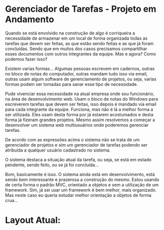 <h1>Gerenciador de Tarefas  - Projeto em Andamento</h1>
<p>
	Quando se está envolvido na construção de algo é corriqueira a necessidade de armazenar em um local de forma organizada todas as tarefas que devem ser feitas, as que estão sendo feitas e as que já foram concluídas. Sendo que em muitos dos casos precisamos compartilhar esses documentos com outros integrantes da equipe. Mas e agora? Como podemos fazer isso?
</p>

<p>
	Existem varias formas... Algumas pessoas escrevem em cadernos, outras no bloco de notas do computador, outras mandam tudo isso via email, outras usam algum software de gerenciamento de projetos, ou seja, varias formas podem ser tomadas para sanar esse tipo de necessidade.  
</p>

<p>
	Pude vivenciar essa necessidade na atual empresa onde sou funcionário, na área de desenvolvimento web. Usam o bloco de notas do Windows para escreverem tarefas que devem ser feitas, isso depois é mandado via email para cada integrante da equipe. Funciona, mas não é lá a melhor forma a ser utilizada. Eles usam desta forma por já estarem acostumados e desta forma já fizeram grandes projetos. Mesmo assim resolvemos a começar a desenvolver um sistema web multiusuários onde poderemos gerenciar tarefas. 
</p>

<p>
	De acordo com as expressões acima o sistema não se trata de um gerenciador de projetos e sim um gerenciador de tarefas podendo ser atribuída a qualquer usuário cadastrado no sistema. 
</p>

<p>
   O sistema destaca a situação atual da tarefa, ou seja, se está em estado pendente, sendo feito, ou se já foi concluída... 
</p>

<p>
	Bom, basicamente é isso. O sistema ainda está em desenvolvimento, está sendo bem interessante e prazerosa a construção do mesmo. 
    Estou usando de certa forma o padrão MVC, orientado a objetos e sem a utilização de um framework. Sim, já sei usar um framework é bem melhor, mais organizado. Mas neste caso eu queria estudar melhor orientação a objetos de forma crua...
</p>

<h1>Layout Atual:</h1>
<img src="https://scontent-a-gru.xx.fbcdn.net/hphotos-xpa1/v/t1.0-9/10917134_695038720618706_9007768139795650316_n.jpg?oh=c820f70171358aa25cd9dd43f68508a9&oe=55415760" alt="">